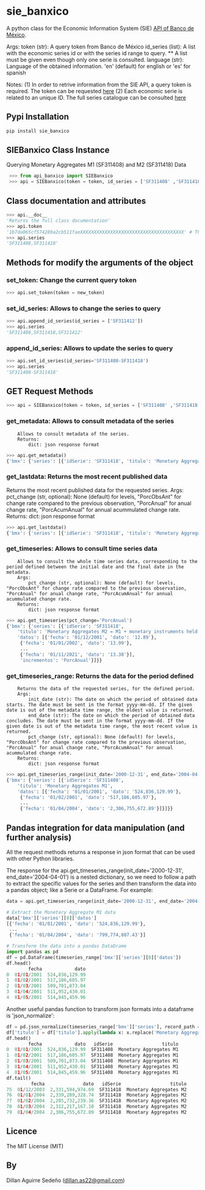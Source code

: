 # sie_banxico #

A python class for the Economic Information System (SIE) [API of Banco de México](https://www.banxico.org.mx/SieAPIRest/service/v1/?locale=en).

Args:
    token (str): A query token from Banco de México
    id_series (list): A list with the economic series id or with the series id range to query.  ** A list must be given even though only one serie is consulted.
    language (str): Language of the obtained information. 'en' (default) for english or 'es' for spanish

Notes: 
    (1) In order to retrive information from the SIE API, a query token is required. The token can be requested [here](https://www.banxico.org.mx/SieAPIRest/service/v1/token)
    (2) Each economic serie is related to an unique ID. The full series catalogue can be consulted [here](https://www.banxico.org.mx/SieAPIRest/service/v1/doc/catalogoSeries) 

## Pypi Installation ##

```python
pip install sie_banxico
```

## SIEBanxico Class Instance ##

Querying Monetary Aggregates M1 (SF311408) and M2 (SF311418) Data

```python
 >>> from api_banxico import SIEBanxico
 >>> api = SIEBanxico(token = token, id_series = ['SF311408' ,'SF311418'], language = 'en')
```

## Class documentation and attributes ##

```python
>>> api.__doc__
'Returns the full class documentation'
>>> api.token
'1b7da065cf574289a2cb511faeXXXXXXXXXXXXXXXXXXXXXXXXXXXXXXXXXXXXXX' # This is an example token
>>> api.series
'SF311408,SF311418'
```

## Methods for modify the arguments of the object ##
### set_token: Change the current query token ###

```python
>>> api.set_token(token = new_token)
```

### set_id_series: Allows to change the series to query ###

```python
>>> api.append_id_series(id_series = ['SF311412'])
>>> api.series
'SF311408,SF311418,SF311412'
```

### append_id_series: Allows to update the series to query ###

```python
>>> api.set_id_series(id_series='SF311408-SF311418')
>>> api.series
'SF311408-SF311418'
```

## GET Request Methods ##

```python
>>> api = SIEBanxico(token = token, id_series = ['SF311408' ,'SF311418']
```

### get_metadata: Allows to consult metadata of the series ###
        Allows to consult metadata of the series.
        Returns:
            dict: json response format

```python
>>> api.get_metadata()
{'bmx': {'series': [{'idSerie': 'SF311418', 'titulo': 'Monetary Aggregates M2 = M1 + monetary instruments held by residents', 'fechaInicio': '12/01/2000', 'fechaFin': '11/01/2021', 'periodicidad': 'Monthly', 'cifra': 'Stocks', 'unidad': 'Thousands of Pesos', 'versionada': False}, {'idSerie': 'SF311408', 'titulo': 'Monetary Aggregates M1', 'fechaInicio': '12/01/2000', 'fechaFin': '11/01/2021', 'periodicidad': 'Monthly', 'cifra': 'Stocks', 'unidad': 'Thousands of Pesos', 'versionada': False}]}}
```

### get_lastdata: Returns the most recent published data ###
Returns the most recent published data for the requested series.
        Args:
            pct_change (str, optional): None (default) for levels, "PorcObsAnt" for change rate compared to the previous observation, "PorcAnual" for anual change rate, "PorcAcumAnual" for annual acummulated change rate.
        Returns:
            dict: json response format

```python
>>> api.get_lastdata()
{'bmx': {'series': [{'idSerie': 'SF311418', 'titulo': 'Monetary Aggregates M2 = M1 + monetary instruments held by residents', 'datos': [{'fecha': '01/11/2021', 'dato': '11,150,071,721.09'}]}, {'idSerie': 'SF311408', 'titulo': 'Monetary Aggregates M1', 'datos': [{'fecha': '01/11/2021', 'dato': '6,105,266,291.65'}]}]}}
```

### get_timeseries: Allows to consult time series data ###
        Allows to consult the whole time series data, corresponding to the period defined between the initial date and the final date in the metadata.
        Args:
            pct_change (str, optional): None (default) for levels, "PorcObsAnt" for change rate compared to the previous observation, "PorcAnual" for anual change rate, "PorcAcumAnual" for annual acummulated change rate.
        Returns:
            dict: json response format

```python
>>> api.get_timeseries(pct_change='PorcAnual')
{'bmx': {'series': [{'idSerie': 'SF311418',
    'titulo': 'Monetary Aggregates M2 = M1 + monetary instruments held by residents',
    'datos': [{'fecha': '01/12/2001', 'dato': '12.89'},
     {'fecha': '01/01/2002', 'dato': '13.99'},
     ...
     {'fecha': '01/11/2021', 'dato': '13.38'}],
     'incrementos': 'PorcAnual'}]}}
```

### get_timeseries_range: Returns the data for the period defined ###
        Returns the data of the requested series, for the defined period.
        Args:
            init_date (str): The date on which the period of obtained data starts. The date must be sent in the format yyyy-mm-dd. If the given date is out of the metadata time range, the oldest value is returned.
            end_date (str): The date on which the period of obtained data concludes. The date must be sent in the format yyyy-mm-dd. If the given date is out of the metadata time range, the most recent value is returned.
            pct_change (str, optional): None (default) for levels, "PorcObsAnt" for change rate compared to the previous observation, "PorcAnual" for anual change rate, "PorcAcumAnual" for annual acummulated change rate.     
        Returns:
            dict: json response format

```python
>>> api.get_timeseries_range(init_date='2000-12-31', end_date='2004-04-01')
{'bmx': {'series': [{'idSerie': 'SF311408',
    'titulo': 'Monetary Aggregates M1',
    'datos': [{'fecha': '01/01/2001', 'dato': '524,836,129.99'},
     {'fecha': '01/02/2001', 'dato': '517,186,605.97'},
     ...
     {'fecha': '01/04/2004', 'dato': '2,306,755,672.89'}]}]}}
```
## Pandas integration for data manipulation (and further analysis) ##
All the request methods returns a response in json format that can be used with other Python libraries.

The response for the api.get_timeseries_range(init_date='2000-12-31', end_date='2004-04-01') is a nested dictionary, so we need to follow a path to extract the specific values for the series and then transform the data into a pandas object; like a Serie or a DataFrame. For example:

```python
data = api.get_timeseries_range(init_date='2000-12-31', end_date='2004-04-01')

# Extract the Monetary Aggregate M1 data
data['bmx']['series'][0]['datos']
[{'fecha': '01/01/2001', 'dato': '524,836,129.99'},
 ...
 {'fecha': '01/04/2004', 'dato': '799,774,807.43'}]

# Transform the data into a pandas DataDrame
import pandas as pd
df = pd.DataFrame(timeseries_range['bmx']['series'][0]['datos'])
df.head()
        fecha            dato
0  01/01/2001  524,836,129.99
1  01/02/2001  517,186,605.97
2  01/03/2001  509,701,873.04
3  01/04/2001  511,952,430.01
4  01/05/2001  514,845,459.96
```

Another useful pandas function to transform json formats into a dataframe is 'json_normalize':

```python
df = pd.json_normalize(timeseries_range['bmx']['series'], record_path = 'datos', meta = ['idSerie', 'titulo'])
df['titulo'] = df['titulo'].apply(lambda x: x.replace('Monetary Aggregates M2 = M1 + monetary instruments held by residents', 'Monetary Aggregates M2'))
df.head()
        fecha            dato   idSerie                  titulo
0  01/01/2001  524,836,129.99  SF311408  Monetary Aggregates M1
1  01/02/2001  517,186,605.97  SF311408  Monetary Aggregates M1
2  01/03/2001  509,701,873.04  SF311408  Monetary Aggregates M1
3  01/04/2001  511,952,430.01  SF311408  Monetary Aggregates M1
4  01/05/2001  514,845,459.96  SF311408  Monetary Aggregates M1
df.tail()
         fecha              dato   idSerie                  titulo
75  01/12/2003  2,331,594,974.69  SF311418  Monetary Aggregates M2
76  01/01/2004  2,339,289,328.74  SF311418  Monetary Aggregates M2
77  01/02/2004  2,285,732,239.36  SF311418  Monetary Aggregates M2
78  01/03/2004  2,312,217,167.10  SF311418  Monetary Aggregates M2
79  01/04/2004  2,306,755,672.89  SF311418  Monetary Aggregates M2
```

## Licence ##
The MIT License (MIT)

## By ##
Dillan Aguirre Sedeño
(dillan.as22@gmail.com)